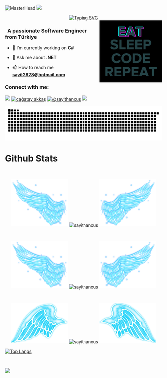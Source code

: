 ![MasterHead](https://github.com/sayithanxus/Sayithan_Usta_Profile/blob/main/img/Github%20Banner.png)
![](https://komarev.com/ghpvc/?username=sayithanxus&color=blue)
<div align="center">
 <a href="https://github.com/sayithanxus">
  <img src="https://readme-typing-svg.demolab.com?font=Fira+Code&size=28&duration=3000&pause=500&center=true&vCenter=true&width=435&lines=%e2%9c%a8+Sayithan+Usta+%e2%9c%a8;%f0%9f%93%9a+Software+Engineer+%f0%9f%92%bb;Welcome+To+My+Profile+%f0%9f%91%80" alt="Typing SVG" />
 </a>
</div>

<img src="https://github.com/sayithanxus/sayithanxus/blob/main/img/EatSleepCodeRepeat.gif" alt="Coding" width=200 height=200 align="right">


<h3 align="left">&nbsp; A passionate Software Engineer from Türkiye</h3>

- 🔭 I’m currently working on **C#**

- 💬 Ask me about **.NET**

- 📫 How to reach me **sayit2828@hotmail.com**


<h3 align="left">Connect with me:</h3>
<p align="left">
  <a href="https://github.com/404"><img src="https://user-images.githubusercontent.com/73097560/115834477-dbab4500-a447-11eb-908a-139a6edaec5c.gif"></a>
<a href="https://www.linkedin.com/in/sayithan-usta-aa34b4202/" target="blank"><img align="center" src="https://raw.githubusercontent.com/rahuldkjain/github-profile-readme-generator/master/src/images/icons/Social/linked-in-alt.svg" alt="çağatay akkaş" height="30" width="40" /></a>
<a href="https://medium.com/@sayithan59" target="blank"><img align="center" src="https://raw.githubusercontent.com/rahuldkjain/github-profile-readme-generator/master/src/images/icons/Social/medium.svg" alt="@sayithanxus" height="30" width="40" /></a>
<a href="https://github.com/404"><img src="https://user-images.githubusercontent.com/73097560/115834477-dbab4500-a447-11eb-908a-139a6edaec5c.gif"></a>
</p>


<picture>
  <source media="(prefers-color-scheme: dark)" srcset="https://raw.githubusercontent.com/CagatayAkkas/CagatayAkkas/output/github-contribution-grid-snake-dark.svg">
  <source media="(prefers-color-scheme: light)" srcset="https://raw.githubusercontent.com/CagatayAkkas/CagatayAkkas/output/github-contribution-grid-snake.svg">
  <img alt="github contribution grid snake animation" src="https://raw.githubusercontent.com/CagatayAkkas/CagatayAkkas/output/github-contribution-grid-snake.svg">
</picture>



# Github Stats

 <br />
 
  <p align="center">
  <a>
    <img heigth="160" width="182" src="https://github.com/sayithanxus/sayithanxus/blob/main/img/Bird%20Wing%20Left.png">
      <img align="center" src="https://github-readme-stats.vercel.app/api?username=sayithanxus&theme=material-palenight&hide_border=false&include_all_commits=false&count_private=false" alt="sayithanxus" />
    <img heigth="160" width="182" src="https://github.com/sayithanxus/sayithanxus/blob/main/img/Bird%20Wing%20Right.png">
  </a>
</p>

  
<br />


 
 <p align="center">
  <a>
    <img heigth="160" width="182" src="https://github.com/sayithanxus/sayithanxus/blob/main/img/Bird%20Wing%20Left.png">
    <img align="center" src="https://github-readme-streak-stats.herokuapp.com/?user=sayithanxus&theme=material-palenight&hide_border=false" alt="sayithanxus" width="55%" />
    <img heigth="160" width="182" src="https://github.com/sayithanxus/sayithanxus/blob/main/img/Bird%20Wing%20Right.png">
  </a>
</p>
 

 
 <br />
 
  
  
  <p align="center">
  <a>
    <img heigth="160" width="182" src="https://github.com/sayithanxus/sayithanxus/blob/main/img/Bird%20Wing%20Bottom%20Left.png">
    <img align="center" src="https://github-readme-stats.vercel.app/api/top-langs/?username=sayithanxus&theme=material-palenight&hide_border=false&include_all_commits=false&count_private=false&layout=compact" alt="sayithanxus" />
    <img heigth="160" width="182" src="https://github.com/sayithanxus/sayithanxus/blob/main/img/Bird%20Wing%20Bottom%20Right.png">
  </a>
</p>
 
  
  
 
 [![Top Langs](https://github-readme-stats.vercel.app/api/top-langs/?username=sayithanxus&layout=compact&langs_count=25&title_color=0000ee&text_color=ffffff&bg_color=000000&hide_border=true)](https://github.com/sayithanxus/github-readme-stats)



<br />

![](https://github-profile-trophy.vercel.app/?username=sayithanxus&theme=dracula&no-frame=false&no-bg=false&margin-w=4)


<br />


<br />


